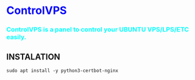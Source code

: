 <h1 style="color:blue">ControlVPS</h2>
<h3 style="color:cyan">ControlVPS is a panel to control your UBUNTU VPS/LPS/ETC easily.</h3>

<h2> INSTALATION </h2>

`sudo apt install -y python3-certbot-nginx`

